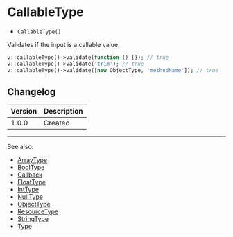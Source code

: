 # CallableType

- `CallableType()`

Validates if the input is a callable value.

```php
v::callableType()->validate(function () {}); // true
v::callableType()->validate('trim'); // true
v::callableType()->validate([new ObjectType, 'methodName']); // true
```

## Changelog

Version | Description
--------|-------------
  1.0.0 | Created

***
See also:

- [ArrayType](ArrayType.md)
- [BoolType](BoolType.md)
- [Callback](Callback.md)
- [FloatType](FloatType.md)
- [IntType](IntType.md)
- [NullType](NullType.md)
- [ObjectType](ObjectType.md)
- [ResourceType](ResourceType.md)
- [StringType](StringType.md)
- [Type](Type.md)
